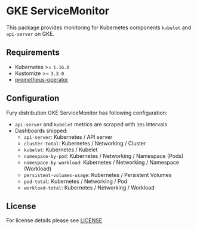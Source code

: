 # GKE ServiceMonitor

This package provides monitoring for Kubernetes components `kubelet` and
`api-server` on GKE.

## Requirements

- Kubernetes >= `1.16.0`
- Kustomize >= `3.3.0`
- [prometheus-operator](../../prometheus-operator)

## Configuration

Fury distribution GKE ServiceMonitor has following configuration:

- `api-server` and `kubelet` metrics are scraped with `30s` intervals
- Dashboards shipped:
  - `api-server`: Kubernetes / API server
  - `cluster-total`: Kubernetes / Networking / Cluster
  - `kubelet`: Kubernetes / Kubelet
  - `namespace-by-pod`: Kubernetes / Networking / Namespace (Pods)
  - `namespace-by-workload`: Kubernetes / Networking / Namespace (Workload)
  - `persistent-volumes-usage`: Kubernetes / Persistent Volumes
  - `pod-total`: Kubernetes / Networking / Pod
  - `workload-total`: Kubernetes / Networking / Workload

## License

For license details please see [LICENSE](../../../LICENSE)
